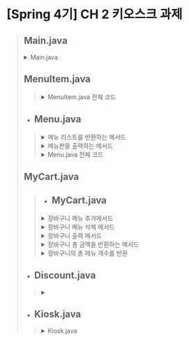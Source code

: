 # [Spring 4기] CH 2 키오스크 과제
> ## Main.java
> <details>
> <summary>Main.java</summary>
>
> ![main](https://github.com/user-attachments/assets/cdc3ae96-e405-42fd-8a4c-d2e6479b87f2)
> </details>
>
> ## MenuItem.java
>>   <details>
>>   <summary>MenuItem.java 전체 코드</summary>
>>
>>   ![MenuItem](https://github.com/user-attachments/assets/6ecf9345-1ec7-4850-bb4d-8444df757803)
>>  </details>
>>  
>
> + ## **Menu.java**<br>
>>  <details>
>>  <summary>메뉴 리스트를 반환하는 메서드</summary>
>>
>>  ![Menu getMenuItem](https://github.com/user-attachments/assets/612b1d64-9664-49a8-86a9-5360916666cc)
>>  </details>
>>
>>  <details>
>>  <summary>메뉴판을 출력하는 메서드</summary>
>>
>>  ![Menu getMenuBoard](https://github.com/user-attachments/assets/9c3b2de9-6cdc-45e8-88dd-63b747596ec7)
>>  </details>
>>
>>  <details>
>>  <summary>Menu.java 전체 코드</summary>
>>
>>  ![Menu](https://github.com/user-attachments/assets/3bd083ad-f1d2-4342-96cf-7d7f4867dc2e)
>>  </details>
>
> ## MyCart.java
>> + ## **MyCart.java**<br>
>><details>
>> <summary>장바구니 메뉴 추가메서드</summary>
>>
>>![addCart](https://github.com/user-attachments/assets/a36266c5-9811-4e4e-a598-20493e02f405)
>></details>
>>
>><details>
>> <summary>장바구니 메뉴 삭제 메서드</summary>
>>
>>![removeCart](https://github.com/user-attachments/assets/0cdbd26e-1122-4d6d-a9db-267da0feb9fa)
>></details>
>>
>><details>
>> <summary>장바구니 출력 메서드</summary>
>>
>>![viewCart](https://github.com/user-attachments/assets/0f9f16d7-a28e-40cc-b299-3441084b1e5d)
>></details>
>>
>><details>
>> <summary>장바구니 총 금액을 반환하는 메서드</summary>
>>
>>![getTotalPrice](https://github.com/user-attachments/assets/44064da7-bdf1-4748-958b-6102ed56b58b)
>></details>
>>
>><details>
>> <summary>장바구니의 총 메뉴 개수를 반환</summary>
>>
>>![getTotalCount](https://github.com/user-attachments/assets/aa75fc9a-1469-4373-90f3-72a045b4b0eb)
>></details>
>
>
> + ## **Discount.java**<br>
>><details>
>> <summary></summary>
>>
>>![Discount](https://github.com/user-attachments/assets/e0c386d2-748a-4ffa-9e62-9fffc584ed56)
>></details>
>
> + ## **Kiosk.java**<br>
>><details>
>> <summary>Kiosk.java</summary>
>>
>>![Kiosk](https://github.com/user-attachments/assets/989e5920-5652-4dbe-b6e6-6632e04dadf9)
>></details>

